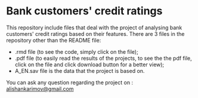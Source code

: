 # Bank customers' credit ratings

This repository include files that deal with the project of analysing bank customers' credit ratings based on their features. There are 3 files in the repository other than the README file:
- .rmd file (to see the code, simply click on the file);
- .pdf file (to easily read the results of the projects, to see the the pdf file, click on the file and click download button for a better view);
- A_EN.sav file is the data that the project is based on. 

You can ask any question regarding the project on : alishankarimov@gmail.com
